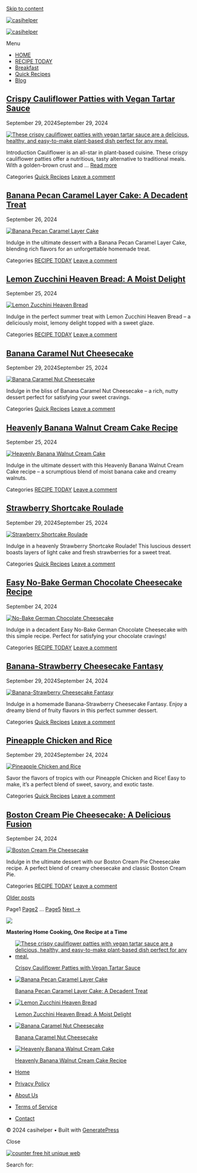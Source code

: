 [Skip to content](#content "Skip to content")

[![casihelper](https://casihelper.com/wp-content/uploads/2024/08/casihelper-1.webp)](https://casihelper.com/)

[![casihelper](https://casihelper.com/wp-content/uploads/2024/08/casihelper-1.webp)](https://casihelper.com/ "casihelper")

Menu

* [HOME](https://casihelper.com/)
* [RECIPE TODAY](https://casihelper.com/category/recipe-today/)
* [Breakfast](https://casihelper.com/category/breakfast/)
* [Quick Recipes](https://casihelper.com/category/quick-recipes/)
* [Blog](https://casihelper.com/category/blog/)

[](#)[](#)

[Crispy Cauliflower Patties with Vegan Tartar Sauce](https://casihelper.com/crispy-cauliflower-patties-with-vegan-tartar-sauce/)
--------------------------------------------------------------------------------------------------------------------------------

September 29, 2024September 29, 2024

[![These crispy cauliflower patties with vegan tartar sauce are a delicious, healthy, and easy-to-make plant-based dish perfect for any meal.](https://casihelper.com/wp-content/uploads/2024/09/Bloc-1-Bloc-1-find-more-fall-recipes-casihelper.com-12.webp)](https://casihelper.com/crispy-cauliflower-patties-with-vegan-tartar-sauce/)

Introduction Cauliflower is an all-star in plant-based cuisine. These crispy cauliflower patties offer a nutritious, tasty alternative to traditional meals. With a golden-brown crust and … [Read more](https://casihelper.com/crispy-cauliflower-patties-with-vegan-tartar-sauce/ "Crispy Cauliflower Patties with Vegan Tartar Sauce")

Categories [Quick Recipes](https://casihelper.com/category/quick-recipes/) [Leave a comment](https://casihelper.com/crispy-cauliflower-patties-with-vegan-tartar-sauce/#respond)

[Banana Pecan Caramel Layer Cake: A Decadent Treat](https://casihelper.com/banana-pecan-caramel-layer-cake-a-decadent-treat/)
-----------------------------------------------------------------------------------------------------------------------------

September 26, 2024

[![Banana Pecan Caramel Layer Cake](https://casihelper.com/wp-content/uploads/2024/09/Banana-Pecan-Caramel-Layer-Cake.jpg)](https://casihelper.com/banana-pecan-caramel-layer-cake-a-decadent-treat/)

Indulge in the ultimate dessert with a Banana Pecan Caramel Layer Cake, blending rich flavors for an unforgettable homemade treat.

Categories [RECIPE TODAY](https://casihelper.com/category/recipe-today/) [Leave a comment](https://casihelper.com/banana-pecan-caramel-layer-cake-a-decadent-treat/#respond)

[Lemon Zucchini Heaven Bread: A Moist Delight](https://casihelper.com/lemon-zucchini-heaven-bread-a-moist-delight/)
-------------------------------------------------------------------------------------------------------------------

September 25, 2024

[![Lemon Zucchini Heaven Bread](https://casihelper.com/wp-content/uploads/2024/09/Lemon-Zucchini-Heaven-Bread.jpg)](https://casihelper.com/lemon-zucchini-heaven-bread-a-moist-delight/)

Indulge in the perfect summer treat with Lemon Zucchini Heaven Bread – a deliciously moist, lemony delight topped with a sweet glaze.

Categories [RECIPE TODAY](https://casihelper.com/category/recipe-today/) [Leave a comment](https://casihelper.com/lemon-zucchini-heaven-bread-a-moist-delight/#respond)

[Banana Caramel Nut Cheesecake](https://casihelper.com/banana-caramel-nut-cheesecake/)
--------------------------------------------------------------------------------------

September 29, 2024September 25, 2024

[![Banana Caramel Nut Cheesecake](https://casihelper.com/wp-content/uploads/2024/09/Banana-Caramel-Nut-Cheesecake.jpg)](https://casihelper.com/banana-caramel-nut-cheesecake/)

Indulge in the bliss of Banana Caramel Nut Cheesecake – a rich, nutty dessert perfect for satisfying your sweet cravings.

Categories [Quick Recipes](https://casihelper.com/category/quick-recipes/) [Leave a comment](https://casihelper.com/banana-caramel-nut-cheesecake/#respond)

[Heavenly Banana Walnut Cream Cake Recipe](https://casihelper.com/heavenly-banana-walnut-cream-cake-recipe/)
------------------------------------------------------------------------------------------------------------

September 25, 2024

[![Heavenly Banana Walnut Cream Cake](https://casihelper.com/wp-content/uploads/2024/09/Heavenly-Banana-Walnut-Cream-Cake.jpg)](https://casihelper.com/heavenly-banana-walnut-cream-cake-recipe/)

Indulge in the ultimate dessert with this Heavenly Banana Walnut Cream Cake recipe – a scrumptious blend of moist banana cake and creamy walnuts.

Categories [RECIPE TODAY](https://casihelper.com/category/recipe-today/) [Leave a comment](https://casihelper.com/heavenly-banana-walnut-cream-cake-recipe/#respond)

[Strawberry Shortcake Roulade](https://casihelper.com/strawberry-shortcake-roulade/)
------------------------------------------------------------------------------------

September 29, 2024September 25, 2024

[![Strawberry Shortcake Roulade](https://casihelper.com/wp-content/uploads/2024/09/Strawberry-Shortcake-Roulade.jpg)](https://casihelper.com/strawberry-shortcake-roulade/)

Indulge in a heavenly Strawberry Shortcake Roulade! This luscious dessert boasts layers of light cake and fresh strawberries for a sweet treat.

Categories [Quick Recipes](https://casihelper.com/category/quick-recipes/) [Leave a comment](https://casihelper.com/strawberry-shortcake-roulade/#respond)

[Easy No-Bake German Chocolate Cheesecake Recipe](https://casihelper.com/easy-no-bake-german-chocolate-cheesecake-recipe/)
--------------------------------------------------------------------------------------------------------------------------

September 24, 2024

[![No-Bake German Chocolate Cheesecake](https://casihelper.com/wp-content/uploads/2024/09/No-Bake-German-Chocolate-Cheesecake.jpg)](https://casihelper.com/easy-no-bake-german-chocolate-cheesecake-recipe/)

Indulge in a decadent Easy No-Bake German Chocolate Cheesecake with this simple recipe. Perfect for satisfying your chocolate cravings!

Categories [RECIPE TODAY](https://casihelper.com/category/recipe-today/) [Leave a comment](https://casihelper.com/easy-no-bake-german-chocolate-cheesecake-recipe/#respond)

[Banana-Strawberry Cheesecake Fantasy](https://casihelper.com/banana-strawberry-cheesecake-fantasy/)
----------------------------------------------------------------------------------------------------

September 29, 2024September 24, 2024

[![Banana-Strawberry Cheesecake Fantasy](https://casihelper.com/wp-content/uploads/2024/09/Banana-Strawberry-Cheesecake-Fantasy.jpg)](https://casihelper.com/banana-strawberry-cheesecake-fantasy/)

Indulge in a homemade Banana-Strawberry Cheesecake Fantasy. Enjoy a dreamy blend of fruity flavors in this perfect summer dessert.

Categories [Quick Recipes](https://casihelper.com/category/quick-recipes/) [Leave a comment](https://casihelper.com/banana-strawberry-cheesecake-fantasy/#respond)

[Pineapple Chicken and Rice](https://casihelper.com/pineapple-chicken-and-rice/)
--------------------------------------------------------------------------------

September 29, 2024September 24, 2024

[![Pineapple Chicken and Rice](https://casihelper.com/wp-content/uploads/2024/09/Pineapple-Chicken-and-Rice.jpg)](https://casihelper.com/pineapple-chicken-and-rice/)

Savor the flavors of tropics with our Pineapple Chicken and Rice! Easy to make, it’s a perfect blend of sweet, savory, and exotic taste.

Categories [Quick Recipes](https://casihelper.com/category/quick-recipes/) [Leave a comment](https://casihelper.com/pineapple-chicken-and-rice/#respond)

[Boston Cream Pie Cheesecake: A Delicious Fusion](https://casihelper.com/boston-cream-pie-cheesecake-a-delicious-fusion/)
-------------------------------------------------------------------------------------------------------------------------

September 24, 2024

[![Boston Cream Pie Cheesecake](https://casihelper.com/wp-content/uploads/2024/09/Boston-Cream-Pie-Cheesecake.jpg)](https://casihelper.com/boston-cream-pie-cheesecake-a-delicious-fusion/)

Indulge in the ultimate dessert with our Boston Cream Pie Cheesecake recipe. A perfect blend of creamy cheesecake and classic Boston Cream Pie.

Categories [RECIPE TODAY](https://casihelper.com/category/recipe-today/) [Leave a comment](https://casihelper.com/boston-cream-pie-cheesecake-a-delicious-fusion/#respond)

[Older posts](https://casihelper.com/page/2/)

Page1 [Page2](https://casihelper.com/page/2/) … [Page5](https://casihelper.com/page/5/) [Next →](https://casihelper.com/page/2/)

![](https://casihelper.com/wp-content/uploads/2024/08/c4d8bcb3-84e8-401c-91e0-1928ee4e5a06-2-1.webp)

**Mastering Home Cooking, One Recipe at a Time**

* [![These crispy cauliflower patties with vegan tartar sauce are a delicious, healthy, and easy-to-make plant-based dish perfect for any meal.](https://casihelper.com/wp-content/uploads/2024/09/Bloc-1-Bloc-1-find-more-fall-recipes-casihelper.com-12-240x300.webp)](https://casihelper.com/crispy-cauliflower-patties-with-vegan-tartar-sauce/)
    
    [Crispy Cauliflower Patties with Vegan Tartar Sauce](https://casihelper.com/crispy-cauliflower-patties-with-vegan-tartar-sauce/)
* [![Banana Pecan Caramel Layer Cake](https://casihelper.com/wp-content/uploads/2024/09/Banana-Pecan-Caramel-Layer-Cake-300x171.jpg)](https://casihelper.com/banana-pecan-caramel-layer-cake-a-decadent-treat/)
    
    [Banana Pecan Caramel Layer Cake: A Decadent Treat](https://casihelper.com/banana-pecan-caramel-layer-cake-a-decadent-treat/)
* [![Lemon Zucchini Heaven Bread](https://casihelper.com/wp-content/uploads/2024/09/Lemon-Zucchini-Heaven-Bread-300x171.jpg)](https://casihelper.com/lemon-zucchini-heaven-bread-a-moist-delight/)
    
    [Lemon Zucchini Heaven Bread: A Moist Delight](https://casihelper.com/lemon-zucchini-heaven-bread-a-moist-delight/)
* [![Banana Caramel Nut Cheesecake](https://casihelper.com/wp-content/uploads/2024/09/Banana-Caramel-Nut-Cheesecake-300x165.jpg)](https://casihelper.com/banana-caramel-nut-cheesecake/)
    
    [Banana Caramel Nut Cheesecake](https://casihelper.com/banana-caramel-nut-cheesecake/)
* [![Heavenly Banana Walnut Cream Cake](https://casihelper.com/wp-content/uploads/2024/09/Heavenly-Banana-Walnut-Cream-Cake-300x171.jpg)](https://casihelper.com/heavenly-banana-walnut-cream-cake-recipe/)
    
    [Heavenly Banana Walnut Cream Cake Recipe](https://casihelper.com/heavenly-banana-walnut-cream-cake-recipe/)

* [Home](https://casihelper.com/)
* [Privacy Policy](https://casihelper.com/privacy-policy/)
* [About Us](https://casihelper.com/about-us/)
* [Terms of Service](https://casihelper.com/terms-of-service/)
* [Contact](https://casihelper.com/contact/)

© 2024 casihelper • Built with [GeneratePress](https://generatepress.com/)

Close

[![counter free hit unique web](//sstatic1.histats.com/0.gif?4892115&101)](https://casihelper.com/)

Search for: